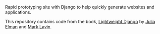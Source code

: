 Rapid prototyping site with Django to help quickly generate websites and applications.


This repository contains code from the book, [Lightweight Django](http://shop.oreilly.com/product/0636920032502.do) by [Julia Elman](https://github.com/juliaelman) and [Mark Lavin](https://github.com/mlavin).

